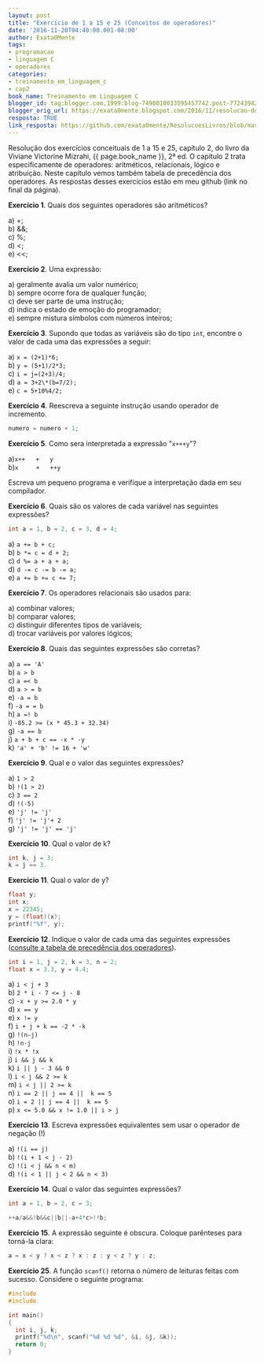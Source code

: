 ```yaml
---
layout: post
title: "Exercício de 1 a 15 e 25 (Conceitos de operadores)"
date: '2016-11-20T04:40:00.001-08:00'
author: Exata0Mente
tags:
- programacao
- linguagem C
- operadores
categories:
- treinamento_em_linguagem_c
- cap2  
book_name: Treinamento em Linguagem C
blogger_id: tag:blogger.com,1999:blog-7498010033595457742.post-7724394280978662700
blogger_orig_url: https://exata0mente.blogspot.com/2016/11/resolucao-dos-exercicios-conceituais-de.html
resposta: TRUE
link_resposta: https://github.com/exata0mente/ResolucoesLivros/blob/master/Programacao/Treinamento_em_Liguagem_C/Cap2/Exercicio1_15_25.c
---
```


Resolução dos exercícios conceituais de 1 a 15 e 25, capítulo 2, do livro da Viviane Victorine Mizrahi, {{ page.book_name }}, 2ª ed.
O capítulo 2 trata especificamente de operadores: aritméticos, relacionais, lógico e atribuição. Neste capítulo
vemos também tabela de precedência dos operadores. As respostas desses exercícios estão em meu github (link no final da página).

**Exercício 1**. Quais dos seguintes operadores são aritméticos?

a) +;  
b) &&;  
c) %;  
d) <;  
e) <<;  

**Exercício 2**. Uma expressão:

a) geralmente avalia um valor numérico;  
b) sempre ocorre fora de qualquer função;  
c) deve ser parte de uma instrução;  
d) indica o estado de emoção do programador;  
e) sempre mistura símbolos com números inteiros;  

**Exercício 3**. Supondo que todas as variáveis são do tipo `int`, encontre o valor de cada uma das expressões a seguir:

a) `x = (2+1)*6;`  
b) `y = (5+1)/2*3;`  
c) `i = j=(2+3)/4;`  
d) `a = 3+2\*(b=7/2);`  
e) `c = 5+10%4/2;`  

**Exercício 4**. Reescreva a seguinte instrução usando operador de incremento.

```c
numero = numero + 1;
```

**Exercício 5**. Como sera interpretada a expressão "`x+++y`"?

a)`x++   +   y`  
b)`x     +   ++y`

Escreva um pequeno programa e verifique a interpretação dada em seu compilador.

**Exercício 6**. Quais são os valores de cada variável nas seguintes expressões?

```c
int a = 1, b = 2, c = 3, d = 4;
```

a) `a += b + c;`  
b) `b *= c = d + 2;`  
c) `d %= a + a + a;`  
d) `d -= c -= b -= a;`  
e) `a += b += c += 7;`  


**Exercício 7**. Os operadores relacionais são usados para:

a) combinar valores;  
b) comparar valores;  
c) distinguir diferentes tipos de variáveis;  
d) trocar variáveis por valores lógicos;  

**Exercício 8**. Quais das seguintes expressões são corretas?

a) `a == 'A'`  
b) `a > b`  
c) `a =< b`  
d) `a > = b`  
e) `-a = b`  
f) `-a = = b`  
h) `a =! b`  
i) `-85.2 >= (x * 45.3 + 32.34)`  
g) `-a == b`  
j) `a + b + c == -x * -y`  
k) `'a' + 'b' != 16 + 'w'`  

**Exercício 9**. Qual e o valor das seguintes expressões?

a) `1 > 2`  
b) `!(1 > 2)`  
c) `3 == 2`  
d) `!(-5)`  
e) `'j' != 'j'`  
f) `'j' != 'j'+ 2`  
g) `'j' != 'j' == 'j'`  

**Exercício 10**. Qual o valor de k?

```c
int k, j = 3;
k = j == 3.
```

**Exercício 11**. Qual o valor de y?

```c
float y;
int x;
x = 22345;
y = (float)(x);
printf("%f", y);
```

**Exercício 12**. Indique o valor de cada uma das seguintes expressões
([consulte a tabela de precedência dos operadores]()).

```c
int i = 1, j = 2, k = 3, n = 2;
float x = 3.3, y = 4.4;
```
a) `i < j + 3`  
b) `2 * i - 7 <= j - 8`  
c) `-x + y >= 2.0 * y`  
d) `x == y`  
e) `x != y`  
f) `i + j + k == -2 * -k`  
g) `!(n-j)`  
h) `!n-j`  
i) `!x * !x`  
j) `i && j && k`  
k) `i || j - 3 && 0`  
l) `i < j && 2 >= k`  
m) `i < j || 2 >= k`  
n) `i == 2 || j == 4 ||  k == 5`  
o) `i = 2 || j == 4 ||  k == 5`  
p) `x <= 5.0 && x != 1.0 || i > j`  

**Exercício 13**. Escreva expressões equivalentes sem usar o operador de negação (!)

a) `!(i == j)`  
b) `!(i + 1 < j - 2)`  
c) `!(i < j && n < m)`  
d) `!(i < 1 || j < 2 && n < 3)`  

**Exercício 14**. Qual o valor das seguintes expressões? 

```c
int a = 1, b = 2, c = 3;

++a/a&&!b&&c||b||-a+4*c>!!b;
```

**Exercício 15**. A expressão seguinte é obscura. Coloque parênteses para torná-la clara: 

```c
a = x < y ? x < z ? x : z : y < z ? y : z;
```

**Exercício 25**. A função `scanf()` retorna o número de leituras feitas com sucesso. Considere o seguinte programa:

```c
#include
#include

int main()
{
  int i, j, k;
  printf("%d\n", scanf("%d %d %d", &i, &j, &k));
  return 0;
}

```
